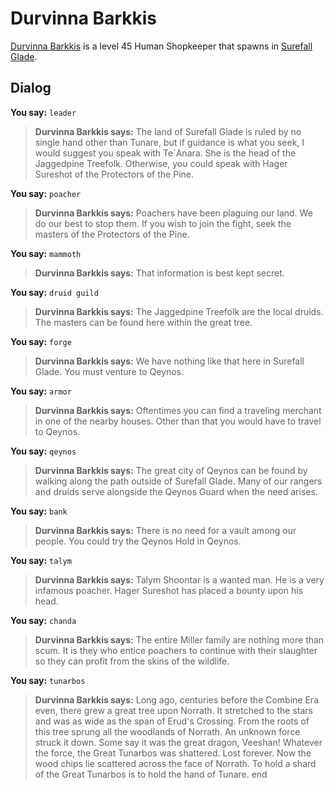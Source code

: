 # Durvinna Barkkis



[Durvinna Barkkis](/npc/3007) is a level 45 Human Shopkeeper that spawns in [Surefall Glade](/zone/3).



## Dialog

**You say:** `leader`



>**Durvinna Barkkis says:** The land of Surefall Glade is ruled by no single hand other than Tunare, but if guidance is what you seek, I would suggest you speak with Te\`Anara.  She is the head of the Jaggedpine Treefolk.  Otherwise, you could speak with Hager Sureshot of the Protectors of the Pine.

**You say:** `poacher`



>**Durvinna Barkkis says:** Poachers have been plaguing our land.  We do our best to stop them.  If you wish to join the fight, seek the masters of the Protectors of the Pine.

**You say:** `mammoth`



>**Durvinna Barkkis says:** That information is best kept secret.

**You say:** `druid guild`



>**Durvinna Barkkis says:** The Jaggedpine Treefolk are the local druids.  The masters can be found here within the great tree.

**You say:** `forge`



>**Durvinna Barkkis says:** We have nothing like that here in Surefall Glade.  You must venture to Qeynos.

**You say:** `armor`



>**Durvinna Barkkis says:** Oftentimes you can find a traveling merchant in one of the nearby houses.  Other than that you would have to travel to Qeynos.

**You say:** `qeynos`



>**Durvinna Barkkis says:** The great city of Qeynos can be found by walking along the path outside of Surefall Glade.  Many of our rangers and druids serve alongside the Qeynos Guard when the need arises.

**You say:** `bank`



>**Durvinna Barkkis says:** There is no need for a vault among our people.  You could try the Qeynos Hold in Qeynos.

**You say:** `talym`



>**Durvinna Barkkis says:** Talym Shoontar is a wanted man.  He is a very infamous poacher.  Hager Sureshot has placed a bounty upon his head.

**You say:** `chanda`



>**Durvinna Barkkis says:** The entire Miller family are nothing more than scum.  It is they who entice poachers to continue with their slaughter so they can profit from the skins of the wildlife.





**You say:** `tunarbos`



>**Durvinna Barkkis says:** Long ago, centuries before the Combine Era even, there grew a great tree upon Norrath.  It stretched to the stars and was as wide as the span of Erud's Crossing.  From the roots of this tree sprung all the woodlands of Norrath.  An unknown force struck it down.  Some say it was the great dragon, Veeshan!  Whatever the force, the Great Tunarbos was shattered.  Lost forever.  Now the wood chips lie scattered across the face of Norrath.  To hold a shard of the Great Tunarbos is to hold the hand of Tunare.
end